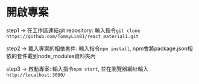 # 開啟專案
step1 -> 在工作區連結git repository: 輸入指令`git clone https://github.com/TommyLin81/react_material1.git`

step2 -> 載入專案的相依套件: 輸入指令`npm install`, npm會將package.json相依的套件載到node_modules資料夾內

step3 -> 啟動專案: 輸入指令`npm start`, 並在瀏覽器網址輸入`http://localhost:3000/`
